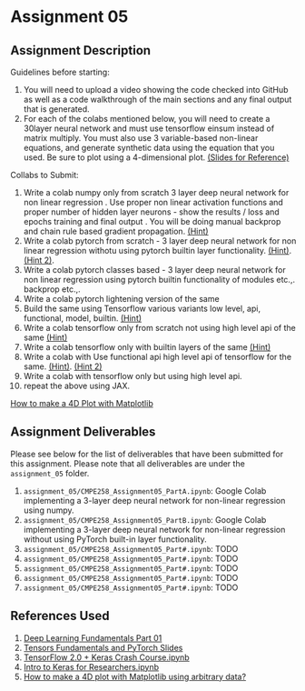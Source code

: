 # Assignment 05

## Assignment Description

Guidelines before starting:

1. You will need to upload a video showing the code checked into GitHub as well as a code walkthrough of the main sections and any final output that is generated.
2. For each of the colabs mentioned below, you will need to create a 30layer neural network and must use tensorflow einsum instead of matrix multiply. You must also use 3 variable-based non-linear equations, and generate synthetic data using the equation that you used. Be sure to plot using a 4-dimensional plot. [(Slides for Reference)](https://docs.google.com/presentation/d/1r0u-mOhrkDMRXkd4g2wgtbudZ2VCmCE0N3pTgTDWSw0/edit#slide=id.gbb803640d1_0_76)

Collabs to Submit:

1. Write a colab numpy only from scratch 3 layer deep neural network for non linear regression . Use proper non linear activation functions and proper number of hidden layer neurons - show the results / loss and epochs training and final output . You will be doing manual backprop and chain rule based gradient propagation. [(Hint)](https://colab.research.google.com/drive/1HS3qbHArkqFlImT2KnF5pcMCz7ueHNvY?usp=sharing&authuser=1#scrollTo=EGkS6nN6dQaz)
2. Write a colab pytorch from scratch - 3 layer deep neural network for non linear regression withotu using pytorch builtin layer functionality. [(Hint)](https://docs.google.com/presentation/d/13Oo5gXwcsoq9oMC4XriAyxkvgicatBxfI4cZzDhRyiE/edit#slide=id.g826a355833_0_525). [(Hint 2)](https://colab.research.google.com/drive/1HS3qbHArkqFlImT2KnF5pcMCz7ueHNvY?usp=sharing&authuser=1#scrollTo=EGkS6nN6dQaz).
3. Write a colab pytorch classes based - 3 layer deep neural network for non linear regression using pytorch builtin functionality of modules etc.,. backprop etc.,.
4. Write a colab pytorch lightening version of the same
5. Build the same using Tensorflow various variants low level, api, functional, model, builtin. [(Hint)](https://colab.research.google.com/drive/1UCJt8EYjlzCs1H1d1X0iDGYJsHKwu-NO?authuser=1#scrollTo=KC5RgwGeBP-9)
6. Write a colab tensorflow only from scratch not using high level api of the same [(Hint)](https://colab.research.google.com/drive/1UCJt8EYjlzCs1H1d1X0iDGYJsHKwu-NO?authuser=1#scrollTo=KC5RgwGeBP-9)
7. Write a colab tensorflow only with builtin layers of the same [(Hint)](https://colab.research.google.com/drive/1UCJt8EYjlzCs1H1d1X0iDGYJsHKwu-NO?authuser=1#scrollTo=WavMVtXGQk-z)
8. Write a colab with Use functional api high level api of tensorflow for the same. [(Hint)](https://colab.research.google.com/drive/1UCJt8EYjlzCs1H1d1X0iDGYJsHKwu-NO?authuser=1#scrollTo=SyC7KfV-YcYS). [(Hint 2)](https://colab.research.google.com/drive/169PfzM0kvtA5UP4k6Sl1yCG9tsE2MLia?authuser=1#scrollTo=C_2FyZeXjHd1)
9. Write a colab with tensorflow only but using high level api.
10. repeat the above using JAX.

[How to make a 4D Plot with Matplotlib](https://www.tutorialspoint.com/how-to-make-a-4d-plot-with-matplotlib-using-arbitrary-data)

## Assignment Deliverables

Please see below for the list of deliverables that have been submitted for this assignment.
Please note that all deliverables are under the `assignment_05` folder.

1. `assignment_05/CMPE258_Assignment05_PartA.ipynb`: Google Colab implementing a 3-layer deep neural network for non-linear regression using numpy.
2. `assignment_05/CMPE258_Assignment05_PartB.ipynb`: Google Colab implementing a 3-layer deep neural network for non-linear regression without using PyTorch built-in layer functionality.
3. `assignment_05/CMPE258_Assignment05_Part#.ipynb`: TODO
4. `assignment_05/CMPE258_Assignment05_Part#.ipynb`: TODO
5. `assignment_05/CMPE258_Assignment05_Part#.ipynb`: TODO
6. `assignment_05/CMPE258_Assignment05_Part#.ipynb`: TODO
7. `assignment_05/CMPE258_Assignment05_Part#.ipynb`: TODO

## References Used

1. [Deep Learning Fundamentals Part 01](https://colab.research.google.com/drive/1HS3qbHArkqFlImT2KnF5pcMCz7ueHNvY?usp=sharing&authuser=1#scrollTo=EGkS6nN6dQaz)
2. [Tensors Fundamentals and PyTorch Slides](https://docs.google.com/presentation/d/13Oo5gXwcsoq9oMC4XriAyxkvgicatBxfI4cZzDhRyiE/edit#slide=id.g826a355833_0_525)
3. [TensorFlow 2.0 + Keras Crash Course.ipynb](https://colab.research.google.com/drive/1UCJt8EYjlzCs1H1d1X0iDGYJsHKwu-NO?authuser=1#scrollTo=KC5RgwGeBP-9)
4. [Intro to Keras for Researchers.ipynb](https://colab.research.google.com/drive/169PfzM0kvtA5UP4k6Sl1yCG9tsE2MLia?authuser=1#scrollTo=C_2FyZeXjHd1)
5. [How to make a 4D plot with Matplotlib using arbitrary data?](https://www.tutorialspoint.com/how-to-make-a-4d-plot-with-matplotlib-using-arbitrary-data)
